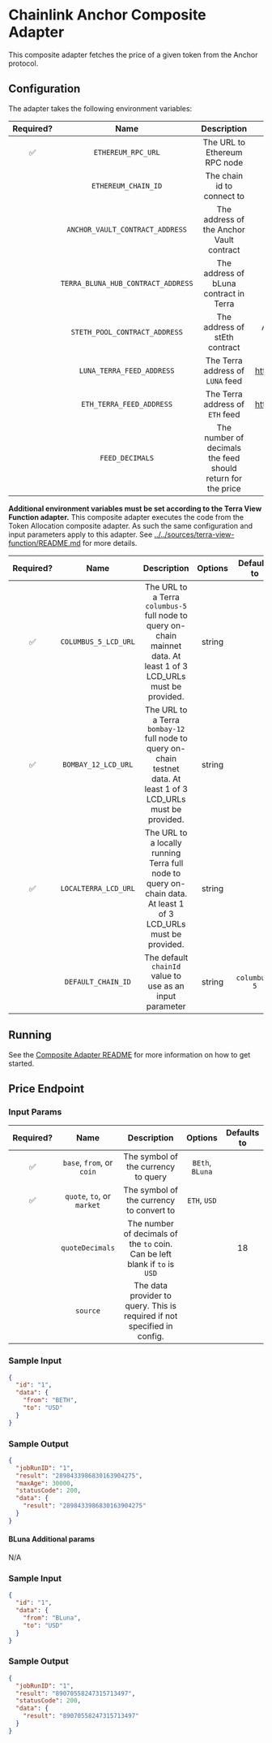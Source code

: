 # Chainlink Anchor Composite Adapter

This composite adapter fetches the price of a given token from the Anchor protocol.

## Configuration

The adapter takes the following environment variables:

| Required? |                Name                |                         Description                         |                                             Options                                             |                  Defaults to                   |
| :-------: | :--------------------------------: | :---------------------------------------------------------: | :---------------------------------------------------------------------------------------------: | :--------------------------------------------: |
|    ✅     |         `ETHEREUM_RPC_URL`         |                The URL to Ethereum RPC node                 |                                                                                                 |                                                |
|           |        `ETHEREUM_CHAIN_ID`         |                 The chain id to connect to                  |                                                                                                 |                       1                        |
|           |  `ANCHOR_VAULT_CONTRACT_ADDRESS`   |          The address of the Anchor Vault contract           | Address can be found [here](https://docs.anchorprotocol.com/smart-contracts/deployed-contracts) |  `0xA2F987A546D4CD1c607Ee8141276876C26b72Bdf`  |
|           | `TERRA_BLUNA_HUB_CONTRACT_ADDRESS` |           The address of bLuna contract in Terra            | Address can be found [here](https://docs.anchorprotocol.com/smart-contracts/deployed-contracts) | `terra1mtwph2juhj0rvjz7dy92gvl6xvukaxu8rfv8ts` |
|           |   `STETH_POOL_CONTRACT_ADDRESS`    |                The address of stEth contract                |                   Address can be found by finding the stETH/ETH pool in Curve                   |  `0xdc24316b9ae028f1497c275eb9192a3ea0f67022`  |
|           |     `LUNA_TERRA_FEED_ADDRESS`      |              The Terra address of `LUNA` feed               |        Address can be found by here https://docs.chain.link/docs/terra/data-feeds-terra/        | `terra1gfy9nxj2xwd4vcupzfelk34u3qjkvp3vcjveg6` |
|           |      `ETH_TERRA_FEED_ADDRESS`      |               The Terra address of `ETH` feed               |        Address can be found by here https://docs.chain.link/docs/terra/data-feeds-terra/        | `terra1a39jndcuh64ef2qzt5w8mh46m5ysc34a9qd2e5` |
|           |          `FEED_DECIMALS`           | The number of decimals the feed should return for the price |                                                                                                 |                       8                        |

**Additional environment variables must be set according to the Terra View Function adapter.**
This composite adapter executes the code from the Token Allocation composite adapter. As such the same configuration and input parameters apply to this adapter. See [../../sources/terra-view-function/README.md](../../sources/terra-view-function/README.md) for more details.

| Required? |         Name         |                                                     Description                                                      | Options | Defaults to  |
| :-------: | :------------------: | :------------------------------------------------------------------------------------------------------------------: | :-----: | :----------: |
|    ✅     | `COLUMBUS_5_LCD_URL` | The URL to a Terra `columbus-5` full node to query on-chain mainnet data. At least 1 of 3 LCD_URLs must be provided. | string  |              |
|    ✅     | `BOMBAY_12_LCD_URL`  | The URL to a Terra `bombay-12` full node to query on-chain testnet data. At least 1 of 3 LCD_URLs must be provided.  | string  |              |
|    ✅     | `LOCALTERRA_LCD_URL` |   The URL to a locally running Terra full node to query on-chain data. At least 1 of 3 LCD_URLs must be provided.    | string  |              |
|           |  `DEFAULT_CHAIN_ID`  |                               The default `chainId` value to use as an input parameter                               | string  | `columbus-5` |

## Running

See the [Composite Adapter README](../README.md) for more information on how to get started.

## Price Endpoint

### Input Params

| Required? |            Name            |                                 Description                                 |     Options     | Defaults to |
| :-------: | :------------------------: | :-------------------------------------------------------------------------: | :-------------: | :---------: |
|    ✅     | `base`, `from`, or `coin`  |                     The symbol of the currency to query                     | `BEth`, `BLuna` |             |
|    ✅     | `quote`, `to`, or `market` |                  The symbol of the currency to convert to                   |  `ETH`, `USD`   |             |
|           |      `quoteDecimals`       | The number of decimals of the `to` coin. Can be left blank if `to` is `USD` |                 |     18      |
|           |          `source`          |  The data provider to query. This is required if not specified in config.   |                 |             |

### Sample Input

```json
{
  "id": "1",
  "data": {
    "from": "BETH",
    "to": "USD"
  }
}
```

### Sample Output

```json
{
  "jobRunID": "1",
  "result": "2898433986830163904275",
  "maxAge": 30000,
  "statusCode": 200,
  "data": {
    "result": "2898433986830163904275"
  }
}
```

#### BLuna Additional params

N/A

### Sample Input

```json
{
  "id": "1",
  "data": {
    "from": "BLuna",
    "to": "USD"
  }
}
```

### Sample Output

```json
{
  "jobRunID": "1",
  "result": "89070558247315713497",
  "statusCode": 200,
  "data": {
    "result": "89070558247315713497"
  }
}
```
